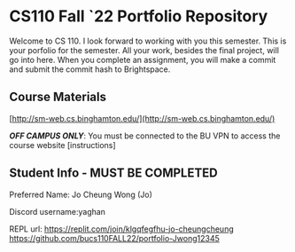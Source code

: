 # CS110 Fall `22 Portfolio Repository

Welcome to CS 110. I look forward to working with you this semester. This is your porfolio for the semester. All your work, besides the final project, will go into here. When you complete an assignment, you will make a commit and submit the commit hash to Brightspace.

## Course Materials

[http://sm-web.cs.binghamton.edu/](http://sm-web.cs.binghamton.edu/)

***OFF CAMPUS ONLY***: You must be connected to the BU VPN to access the course website [instructions]

## Student Info - MUST BE COMPLETED

Preferred Name: Jo Cheung Wong (Jo)

Discord username:yaghan

REPL url: https://replit.com/join/klgqfegfhu-jo-cheungcheung
https://github.com/bucs110FALL22/portfolio-Jwong12345
